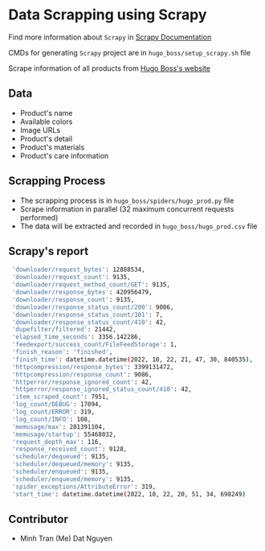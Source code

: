 # Data Scrapping using Scrapy

Find more information about `Scrapy` in [Scrapy Documentation](https://scrapy-gallaecio.readthedocs.io/en/latest/index.html)

CMDs for generating `Scrapy` project are in `hugo_boss/setup_scrapy.sh` file

Scrape information of all products from [Hugo Boss's website](https://www.hugoboss.com/home)

## Data

-   Product's name
-   Available colors
-   Image URLs
-   Product's detail
-   Product's materials
-   Product's care information

## Scrapping Process

-   The scrapping process is in `hugo_boss/spiders/hugo_prod.py` file
-   Scrape information in parallel (32 maximum concurrent requests performed)
-   The data will be extracted and recorded in `hugo_boss/hugo_prod.csv` file

## Scrapy's report

```sh
 'downloader/request_bytes': 12888534,
 'downloader/request_count': 9135,
 'downloader/request_method_count/GET': 9135,
 'downloader/response_bytes': 420956479,
 'downloader/response_count': 9135,
 'downloader/response_status_count/200': 9086,
 'downloader/response_status_count/301': 7,
 'downloader/response_status_count/410': 42,
 'dupefilter/filtered': 21442,
 'elapsed_time_seconds': 3356.142286,
 'feedexport/success_count/FileFeedStorage': 1,
 'finish_reason': 'finished',
 'finish_time': datetime.datetime(2022, 10, 22, 21, 47, 30, 840535),
 'httpcompression/response_bytes': 3399131472,
 'httpcompression/response_count': 9086,
 'httperror/response_ignored_count': 42,
 'httperror/response_ignored_status_count/410': 42,
 'item_scraped_count': 7951,
 'log_count/DEBUG': 17094,
 'log_count/ERROR': 319,
 'log_count/INFO': 108,
 'memusage/max': 281391104,
 'memusage/startup': 55468032,
 'request_depth_max': 116,
 'response_received_count': 9128,
 'scheduler/dequeued': 9135,
 'scheduler/dequeued/memory': 9135,
 'scheduler/enqueued': 9135,
 'scheduler/enqueued/memory': 9135,
 'spider_exceptions/AttributeError': 319,
 'start_time': datetime.datetime(2022, 10, 22, 20, 51, 34, 698249)
```

## Contributor

- </s>  Minh Tran (Me) </s> Dat Nguyen
